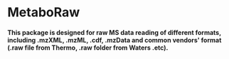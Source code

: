 # MetaboRaw

#### This package is designed for raw MS data reading of different formats, including .mzXML, .mzML, .cdf, .mzData and common vendors' format (.raw file from Thermo, .raw folder from Waters .etc).